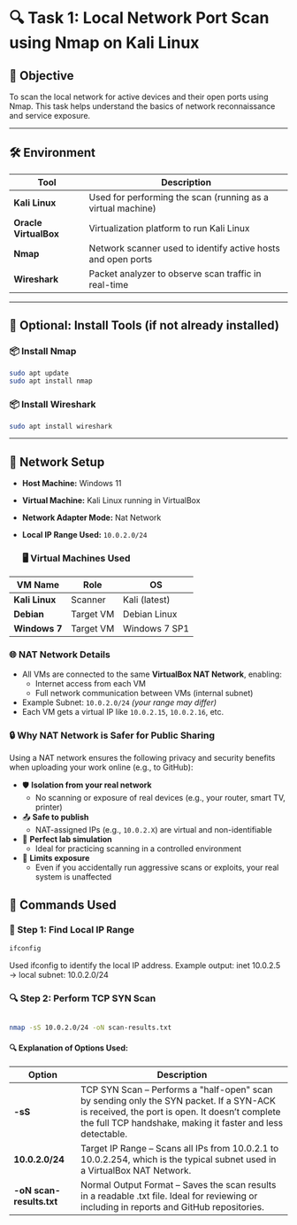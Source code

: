 

# 🔍 Task 1: Local Network Port Scan using Nmap on Kali Linux

## 🎯 Objective
To scan the local network for active devices and their open ports using Nmap. This task helps understand the basics of network reconnaissance and service exposure.

---

## 🛠 Environment

| Tool | Description |
|------|-------------|
| **Kali Linux** | Used for performing the scan (running as a virtual machine) |
| **Oracle VirtualBox** | Virtualization platform to run Kali Linux |
| **Nmap** | Network scanner used to identify active hosts and open ports |
| **Wireshark** | Packet analyzer to observe scan traffic in real-time |

---
## 🧩 Optional: Install Tools (if not already installed)

### 📦 Install Nmap
```bash
sudo apt update
sudo apt install nmap
```

### 📦 Install Wireshark
```bash
sudo apt install wireshark
```
---
## 📡 Network Setup

- **Host Machine:** Windows 11
- **Virtual Machine:** Kali Linux running in VirtualBox
- **Network Adapter Mode:** Nat Network
- **Local IP Range Used:** `10.0.2.0/24`

   ### 🖥️ Virtual Machines Used

| VM Name       | Role         | OS            |
|---------------|--------------|----------------|
| **Kali Linux** | Scanner      | Kali (latest)  |
| **Debian**     | Target VM    | Debian Linux   |
| **Windows 7**  | Target VM    | Windows 7 SP1  |

### 🌐 NAT Network Details

- All VMs are connected to the same **VirtualBox NAT Network**, enabling:
  - Internet access from each VM
  - Full network communication between VMs (internal subnet)
- Example Subnet: `10.0.2.0/24` *(your range may differ)*
- Each VM gets a virtual IP like `10.0.2.15`, `10.0.2.16`, etc.

### 🔒 Why NAT Network is Safer for Public Sharing

Using a NAT network ensures the following privacy and security benefits when uploading your work online (e.g., to GitHub):

- 🛡 **Isolation from your real network**  
  - No scanning or exposure of real devices (e.g., your router, smart TV, printer)
- 📤 **Safe to publish**  
  - NAT-assigned IPs (e.g., `10.0.2.X`) are virtual and non-identifiable
- 🧪 **Perfect lab simulation**  
  - Ideal for practicing scanning in a controlled environment
- 🔐 **Limits exposure**  
  - Even if you accidentally run aggressive scans or exploits, your real system is unaffected


## 🧪 Commands Used
### 🔎 Step 1: Find Local IP Range
```bash
ifconfig
```
Used ifconfig to identify the local IP address. Example output: inet 10.0.2.5 → local subnet: 10.0.2.0/24

### 🔍 Step 2: Perform TCP SYN Scan
```bash

nmap -sS 10.0.2.0/24 -oN scan-results.txt
```
#### 🔍 Explanation of Options Used:
|Option |	Description |
|---------------|--------------|
| **-sS** |	TCP SYN Scan – Performs a "half-open" scan by sending only the SYN packet. If a SYN-ACK is received, the port is open. It doesn’t complete the full TCP handshake, making it faster and less detectable. |
| **10.0.2.0/24** |	Target IP Range – Scans all IPs from 10.0.2.1 to 10.0.2.254, which is the typical subnet used in a VirtualBox NAT Network. |
| **-oN scan-results.txt** |	Normal Output Format – Saves the scan results in a readable .txt file. Ideal for reviewing or including in reports and GitHub repositories. |



